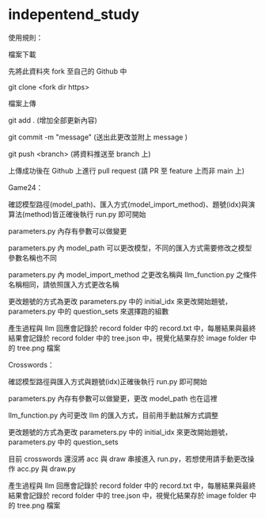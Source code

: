 # indepentend_study
使用規則：

檔案下載

先將此資料夾 fork 至自己的 Github 中

git clone \<fork dir https\>


檔案上傳

git add . (增加全部更新內容)

git commit -m "message" (送出此更改並附上 message )

git push \<branch\> (將資料推送至 branch 上)

上傳成功後在 Github 上進行 pull request (請 PR 至 feature 上而非 main 上)



Game24：

確認模型路徑(model_path)、匯入方式(model_import_method)、題號(idx)與演算法(method)皆正確後執行 run.py 即可開始

parameters.py 內存有參數可以做變更

parameters.py 內 model_path 可以更改模型，不同的匯入方式需要修改之模型參數名稱也不同

parameters.py 內 model_import_method 之更改名稱與 llm_function.py 之條件名稱相同，請依照匯入方式更改名稱

更改題號的方式為更改 parameters.py 中的 initial_idx 來更改開始題號，parameters.py 中的 question_sets 來選擇跑的組數

產生過程與 llm 回應會記錄於 record folder 中的 record.txt 中，每層結果與最終結果會記錄於 record folder 中的 tree.json 中，視覺化結果存於 image folder 中的 tree.png 檔案

Crosswords：

確認模型路徑與匯入方式與題號(idx)正確後執行 run.py 即可開始

parameters.py 內存有參數可以做變更，更改 model_path 也在這裡

llm_function.py 內可更改 llm 的匯入方式，目前用手動註解方式調整

更改題號的方式為更改 parameters.py 中的 initial_idx 來更改開始題號，parameters.py 中的 question_sets

目前 crosswords 還沒將 acc 與 draw 串接進入 run.py，若想使用請手動更改操作 acc.py 與 draw.py

產生過程與 llm 回應會記錄於 record folder 中的 record.txt 中，每層結果與最終結果會記錄於 record folder 中的 tree.json 中，視覺化結果存於 image folder 中的 tree.png 檔案
